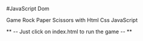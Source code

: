 #JavaScript Dom

Game Rock Paper Scissors with Html Css JavaScript


** -- Just click on index.html to run the game -- **
